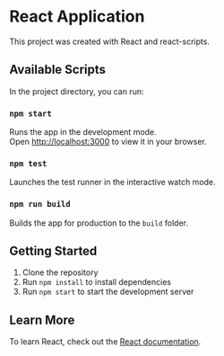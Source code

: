 # React Application

This project was created with React and react-scripts.

## Available Scripts

In the project directory, you can run:

### `npm start`

Runs the app in the development mode.\
Open [http://localhost:3000](http://localhost:3000) to view it in your browser.

### `npm test`

Launches the test runner in the interactive watch mode.

### `npm run build`

Builds the app for production to the `build` folder.

## Getting Started

1. Clone the repository
2. Run `npm install` to install dependencies
3. Run `npm start` to start the development server

## Learn More

To learn React, check out the [React documentation](https://reactjs.org/). 